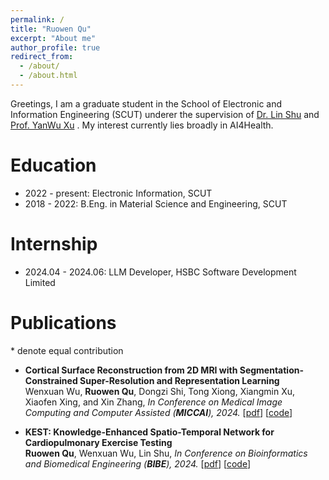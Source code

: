 ```yaml
---
permalink: /
title: "Ruowen Qu"
excerpt: "About me"
author_profile: true
redirect_from: 
  - /about/
  - /about.html
---
```


Greetings, I am a graduate student in the School of Electronic and Information Engineering (SCUT) underer the supervision of [Dr. Lin Shu](https://www2.scut.edu.cn/ft/2021/1102/c29779a449585/page.htm) and [Prof. YanWu Xu](https://www2.scut.edu.cn/ft/2021/1220/c29779a519449/page.htm) . My interest currently lies broadly in AI4Health. 

Education
======

* 2022 - present: Electronic Information, SCUT
* 2018 - 2022: B.Eng. in Material Science and Engineering, SCUT

Internship
======
* 2024.04 - 2024.06:  LLM Developer, HSBC Software Development Limited


Publications
======
<!-- [→ Full list](/projects/) -->
\* denote equal contribution


* **Cortical Surface Reconstruction from 2D MRI with Segmentation-Constrained Super-Resolution and Representation Learning** \
Wenxuan Wu, **Ruowen Qu**, Dongzi Shi, Tong Xiong, Xiangmin Xu, Xiaofen Xing, and Xin Zhang, *In Conference on Medical Image Computing and Computer Assisted (**MICCAI**), 2024.* [[pdf](https://willowrw.github.io/)] [[code](https://github.com/SCUT-Xinlab/CSR-from-2D-MRI)]

* **KEST: Knowledge-Enhanced Spatio-Temporal Network for Cardiopulmonary Exercise Testing** \
**Ruowen Qu**, Wenxuan Wu, Lin Shu, *In Conference on Bioinformatics and Biomedical Engineering (**BIBE**), 2024.*  [[pdf](https://willowrw.github.io/)] [[code](https://github.com/WillowRw/KEST)]

